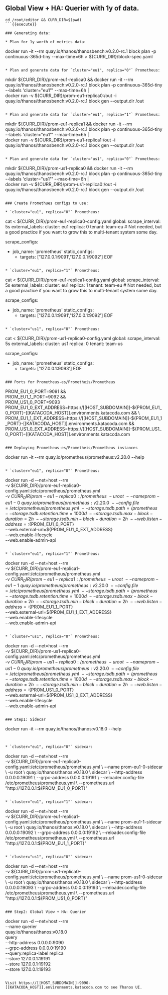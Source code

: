 ## Global View + HA: Querier with 1y of data.

```
cd /root/editor && CURR_DIR=$(pwd)
```{{execute}}

### Generating data:

* Plan for 1y worth of metrics data:

```
docker run -it --rm quay.io/thanos/thanosbench:v0.2.0-rc.1 block plan -p continuous-365d-tiny --max-time=6h > ${CURR_DIR}/block-spec.yaml
```{{execute}}

* Plan and generate data for `cluster="eu1", replica="0"` Prometheus:

```
mkdir ${CURR_DIR}/prom-eu1-replica0 && docker run -it --rm quay.io/thanos/thanosbench:v0.2.0-rc.1 block plan -p continuous-365d-tiny --labels 'cluster="eu1"' --max-time=6h | \
    docker run -v ${CURR_DIR}/prom-eu1-replica0:/out -i quay.io/thanos/thanosbench:v0.2.0-rc.1 block gen --output.dir /out
```{{execute}}

* Plan and generate data for `cluster="eu1", replica="1"` Prometheus:

```
mkdir ${CURR_DIR}/prom-eu1-replica1 && docker run -it --rm quay.io/thanos/thanosbench:v0.2.0-rc.1 block plan -p continuous-365d-tiny --labels 'cluster="eu1"' --max-time=6h | \
    docker run -v ${CURR_DIR}/prom-eu1-replica1:/out -i quay.io/thanos/thanosbench:v0.2.0-rc.1 block gen --output.dir /out
```{{execute}}

* Plan and generate data for `cluster="us1", replica="0"` Prometheus:

```
mkdir ${CURR_DIR}/prom-us1-replica0 && docker run -it --rm quay.io/thanos/thanosbench:v0.2.0-rc.1 block plan -p continuous-365d-tiny --labels 'cluster="us1"' --max-time=6h | \
    docker run -v ${CURR_DIR}/prom-us1-replica0:/out -i quay.io/thanos/thanosbench:v0.2.0-rc.1 block gen --output.dir /out
```{{execute}}

### Create Promethues configs to use:

* `cluster="eu1", replica="0"` Prometheus:

```
cat <<EOF > ${CURR_DIR}/prom-eu1-replica0-config.yaml
global:
  scrape_interval: 5s
  external_labels:
    cluster: eu1
    replica: 0
    tenant: team-eu # Not needed, but a good practice if you want to grow this to multi-tenant system some day.

scrape_configs:
  - job_name: 'prometheus'
    static_configs:
      - targets: ['127.0.0.1:9091','127.0.0.1:9092']
EOF
```{{execute}}

* `cluster="eu1", replica="1"` Prometheus:

```
cat <<EOF > ${CURR_DIR}/prom-eu1-replica1-config.yaml
global:
  scrape_interval: 5s
  external_labels:
    cluster: eu1
    replica: 1
    tenant: team-eu # Not needed, but a good practice if you want to grow this to multi-tenant system some day.

scrape_configs:
  - job_name: 'prometheus'
    static_configs:
      - targets: ['127.0.0.1:9091','127.0.0.1:9092']
EOF
```{{execute}}

* `cluster="us1", replica="0"` Prometheus:

```
cat <<EOF > ${CURR_DIR}/prom-us1-replica0-config.yaml
global:
  scrape_interval: 5s
  external_labels:
    cluster: us1
    replica: 0
    tenant: team-us

scrape_configs:
  - job_name: 'prometheus'
    static_configs:
      - targets: ['127.0.0.1:9093']
EOF
```{{execute}}

### Ports for Prometheus-es/Prometheis/Prometheus

```
PROM_EU1_0_PORT=9091 && \
PROM_EU1_1_PORT=9092 && \
PROM_US1_0_PORT=9093
PROM_EU1_0_EXT_ADDRESS=https://[[HOST_SUBDOMAIN]]-${PROM_EU1_0_PORT}-[[KATACODA_HOST]].environments.katacoda.com && \
PROM_EU1_1_EXT_ADDRESS=https://[[HOST_SUBDOMAIN]]-${PROM_EU1_1_PORT}-[[KATACODA_HOST]].environments.katacoda.com && \
PROM_US1_0_EXT_ADDRESS=https://[[HOST_SUBDOMAIN]]-${PROM_US1_0_PORT}-[[KATACODA_HOST]].environments.katacoda.com
```{{execute}}

### Deploying Prometheus-es/Prometheis/Prometheus instances

```
docker run -it --rm quay.io/prometheus/prometheus:v2.20.0 --help
```{{execute}}

* `cluster="eu1", replica="0"` Prometheus:

```
docker run -d --net=host --rm \
    -v ${CURR_DIR}/prom-eu1-replica0-config.yaml:/etc/prometheus/prometheus.yml \
    -v ${CURR_DIR}/prom-eu1-replica0:/prometheus \
    -u root \
    --name prom-eu1-0 \
    quay.io/prometheus/prometheus:v2.20.0 \
    --config.file=/etc/prometheus/prometheus.yml \
    --storage.tsdb.path=/prometheus \
    --storage.tsdb.retention.time=1000d \
    --storage.tsdb.max-block-duration=2h \
    --storage.tsdb.min-block-duration=2h \
    --web.listen-address=:${PROM_EU1_0_PORT} \
    --web.external-url=${PROM_EU1_0_EXT_ADDRESS} \
    --web.enable-lifecycle \
    --web.enable-admin-api
```{{execute}}

* `cluster="eu1", replica="1"` Prometheus:

```
docker run -d --net=host --rm \
    -v ${CURR_DIR}/prom-eu1-replica1-config.yaml:/etc/prometheus/prometheus.yml \
    -v ${CURR_DIR}/prom-eu1-replica1:/prometheus \
    -u root \
    --name prom-eu1-1 \
    quay.io/prometheus/prometheus:v2.20.0 \
    --config.file=/etc/prometheus/prometheus.yml \
    --storage.tsdb.path=/prometheus \
    --storage.tsdb.retention.time=1000d \
    --storage.tsdb.max-block-duration=2h \
    --storage.tsdb.min-block-duration=2h \
    --web.listen-address=:${PROM_EU1_1_PORT} \
    --web.external-url=${PROM_EU1_1_EXT_ADDRESS} \
    --web.enable-lifecycle \
    --web.enable-admin-api
```{{execute}}

* `cluster="us1", replica="0"` Prometheus:

```
docker run -d --net=host --rm \
    -v ${CURR_DIR}/prom-us1-replica0-config.yaml:/etc/prometheus/prometheus.yml \
    -v ${CURR_DIR}/prom-us1-replica0:/prometheus \
    -u root \
    --name prom-us1-0 \
    quay.io/prometheus/prometheus:v2.20.0 \
    --config.file=/etc/prometheus/prometheus.yml \
    --storage.tsdb.path=/prometheus \
    --storage.tsdb.retention.time=1000d \
    --storage.tsdb.max-block-duration=2h \
    --storage.tsdb.min-block-duration=2h \
    --web.listen-address=:${PROM_US1_0_PORT} \
    --web.external-url=${PROM_US1_0_EXT_ADDRESS} \
    --web.enable-lifecycle \
    --web.enable-admin-api
```{{execute}}

### Step1: Sidecar

```
docker run -it --rm quay.io/thanos/thanos:v0.18.0 --help
```{{execute}}


* `cluster="eu1", replica="0"` sidecar:

```
docker run -d --net=host --rm \
    -v ${CURR_DIR}/prom-eu1-replica0-config.yaml:/etc/prometheus/prometheus.yml \
    --name prom-eu1-0-sidecar \
    -u root \
    quay.io/thanos/thanos:v0.18.0 \
    sidecar \
    --http-address 0.0.0.0:19091 \
    --grpc-address 0.0.0.0:19191 \
    --reloader.config-file /etc/prometheus/prometheus.yml \
    --prometheus.url "http://127.0.0.1:${PROM_EU1_0_PORT}"
```{{execute}}

* `cluster="eu1", replica="1"` sidecar:

```
docker run -d --net=host --rm \
    -v ${CURR_DIR}/prom-eu1-replica1-config.yaml:/etc/prometheus/prometheus.yml \
    --name prom-eu1-1-sidecar \
    -u root \
    quay.io/thanos/thanos:v0.18.0 \
    sidecar \
    --http-address 0.0.0.0:19092 \
    --grpc-address 0.0.0.0:19192 \
    --reloader.config-file /etc/prometheus/prometheus.yml \
    --prometheus.url "http://127.0.0.1:${PROM_EU1_1_PORT}"
```{{execute}}

* `cluster="us1", replica="0"` sidecar:

```
docker run -d --net=host --rm \
    -v ${CURR_DIR}/prom-us1-replica0-config.yaml:/etc/prometheus/prometheus.yml \
    --name prom-us1-0-sidecar \
    -u root \
    quay.io/thanos/thanos:v0.18.0 \
    sidecar \
    --http-address 0.0.0.0:19093 \
    --grpc-address 0.0.0.0:19193 \
    --reloader.config-file /etc/prometheus/prometheus.yml \
    --prometheus.url "http://127.0.0.1:${PROM_US1_0_PORT}"
```{{execute}}

### Step2: Global View + HA: Querier

```
docker run -d --net=host --rm \
    --name querier \
    quay.io/thanos/thanos:v0.18.0 \
    query \
    --http-address 0.0.0.0:9090 \
    --grpc-address 0.0.0.0:19190 \
    --query.replica-label replica \
    --store 127.0.0.1:19191 \
    --store 127.0.0.1:19192 \
    --store 127.0.0.1:19193
```{{execute}}

Visit https://[[HOST_SUBDOMAIN]]-9090-[[KATACODA_HOST]].environments.katacoda.com to see Thanos UI.

